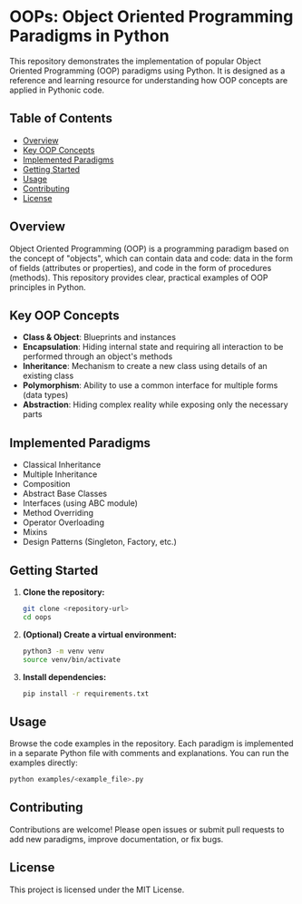 # OOPs: Object Oriented Programming Paradigms in Python

This repository demonstrates the implementation of popular Object Oriented Programming (OOP) paradigms using Python. It is designed as a reference and learning resource for understanding how OOP concepts are applied in Pythonic code.

## Table of Contents

- [Overview](#overview)
- [Key OOP Concepts](#key-oop-concepts)
- [Implemented Paradigms](#implemented-paradigms)
- [Getting Started](#getting-started)
- [Usage](#usage)
- [Contributing](#contributing)
- [License](#license)

## Overview

Object Oriented Programming (OOP) is a programming paradigm based on the concept of "objects", which can contain data and code: data in the form of fields (attributes or properties), and code in the form of procedures (methods). This repository provides clear, practical examples of OOP principles in Python.

## Key OOP Concepts

- **Class & Object**: Blueprints and instances
- **Encapsulation**: Hiding internal state and requiring all interaction to be performed through an object's methods
- **Inheritance**: Mechanism to create a new class using details of an existing class
- **Polymorphism**: Ability to use a common interface for multiple forms (data types)
- **Abstraction**: Hiding complex reality while exposing only the necessary parts

## Implemented Paradigms

- Classical Inheritance
- Multiple Inheritance
- Composition
- Abstract Base Classes
- Interfaces (using ABC module)
- Method Overriding
- Operator Overloading
- Mixins
- Design Patterns (Singleton, Factory, etc.)

## Getting Started

1. **Clone the repository:**
   ```bash
   git clone <repository-url>
   cd oops
   ```
2. **(Optional) Create a virtual environment:**
   ```bash
   python3 -m venv venv
   source venv/bin/activate
   ```
3. **Install dependencies:**
   ```bash
   pip install -r requirements.txt
   ```

## Usage

Browse the code examples in the repository. Each paradigm is implemented in a separate Python file with comments and explanations. You can run the examples directly:

```bash
python examples/<example_file>.py
```

## Contributing

Contributions are welcome! Please open issues or submit pull requests to add new paradigms, improve documentation, or fix bugs.

## License

This project is licensed under the MIT License.
